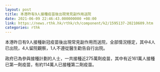 ```yaml
---
layout: post
title: 本港昨有9人接種疫苗後出現常見副作用送院
date: 2021-06-09 22:46:43.000000000 +08:00
link: https://news.rthk.hk/rthk/ch/component/k2/1595137-20210609.htm
categories: rthk
---
```


本港昨日有9人接種新冠疫苗後出現常見副作用而送院，全部情況穩定，其中4人已出院，4人留院觀察，1人不遵從醫生勸告自行出院。

政府已為參與接種計劃的人士，一共接種近275萬劑疫苗，其中有近161萬人接種已第一劑疫苗，有約114萬人已接種第二劑疫苗。
